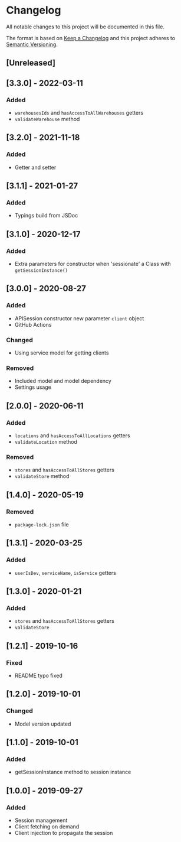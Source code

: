# Changelog

All notable changes to this project will be documented in this file.

The format is based on [Keep a Changelog](http://keepachangelog.com/en/1.0.0/)
and this project adheres to [Semantic Versioning](http://semver.org/spec/v2.0.0.html).

## [Unreleased]

## [3.3.0] - 2022-03-11
### Added
- `warehousesIds` and `hasAccessToAllWarehouses` getters
- `validateWarehouse` method

## [3.2.0] - 2021-11-18
### Added
- Getter and setter

## [3.1.1] - 2021-01-27
### Added
- Typings build from JSDoc

## [3.1.0] - 2020-12-17
### Added
- Extra parameters for constructor when 'sessionate' a Class with `getSessionInstance()`

## [3.0.0] - 2020-08-27
### Added
- APISession constructor new parameter `client` object
- GitHub Actions

### Changed
- Using service model for getting clients

### Removed
- Included model and model dependency
- Settings usage

## [2.0.0] - 2020-06-11
### Added
- `locations` and `hasAccessToAllLocations` getters
- `validateLocation` method

### Removed
- `stores` and `hasAccessToAllStores` getters
- `validateStore` method

## [1.4.0] - 2020-05-19
### Removed
- `package-lock.json` file

## [1.3.1] - 2020-03-25
### Added
- `userIsDev`, `serviceName`, `isService` getters

## [1.3.0] - 2020-01-21
### Added
- `stores` and `hasAccessToAllStores` getters
- `validateStore`

## [1.2.1] - 2019-10-16
### Fixed
- README typo fixed

## [1.2.0] - 2019-10-01
### Changed
- Model version updated

## [1.1.0] - 2019-10-01
### Added
- getSessionInstance method to session instance

## [1.0.0] - 2019-09-27
### Added
- Session management
- Client fetching on demand
- Client injection to propagate the session

